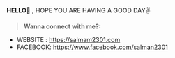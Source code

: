 **HELLO👋** , HOPE YOU ARE HAVING A GOOD DAY✌

> **Wanna connect with me?:**
- WEBSITE : https://salmam2301.com
- FACEBOOK: https://www.facebook.com/salman2301

